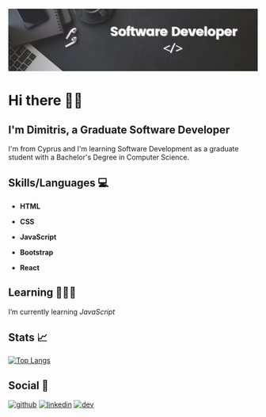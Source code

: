 ![Graduate Software Developer](https://github.com/MitsiosSoftDev/MitsiosSoftDev/blob/main/Software%20Developer.png)

# Hi there 👋🏻
## I'm Dimitris, a Graduate Software Developer

I'm from Cyprus and I'm learning Software Development as a graduate student with a Bachelor's Degree in Computer Science.

## Skills/Languages 💻 

- **HTML**

- **CSS**

- **JavaScript**

- **Bootstrap**

- **React**

## Learning 👨🏻‍💻

I’m currently learning *JavaScript* 

## Stats 📈

[![Top Langs](https://github-readme-stats.vercel.app/api/top-langs/?username=MitsiosSoftDev)](https://github.com/anuraghazra/github-readme-stats)

## Social 🔗

[<img src='https://cdn.jsdelivr.net/npm/simple-icons@3.0.1/icons/github.svg' alt='github' height='40'>](https://github.com/MitsiosSoftDev)    [<img src='https://cdn.jsdelivr.net/npm/simple-icons@3.0.1/icons/linkedin.svg' alt='linkedin' height='40'>](https://www.linkedin.com/in/dimitris-erotokritou/)    [<img src='https://cdn.jsdelivr.net/npm/simple-icons@3.0.1/icons/dev-dot-to.svg' alt='dev' height='40'>](https://dev.to/dimitris_erotokritou)
